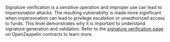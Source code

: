 Signature verification is a sensitive operation and improper use can lead to impersonation attacks.
The resulting vulnerability is made more significant when impersonation can lead to privilege escalation
or unauthorized access to funds. This level demonstrates why it is important to understand signature
generation and validation. Refer to the 
[signature verification page](https://docs.openzeppelin.com/contracts/2.x/utilities#checking_signatures_on_chain)
on OpenZeppelin contracts to learn more.